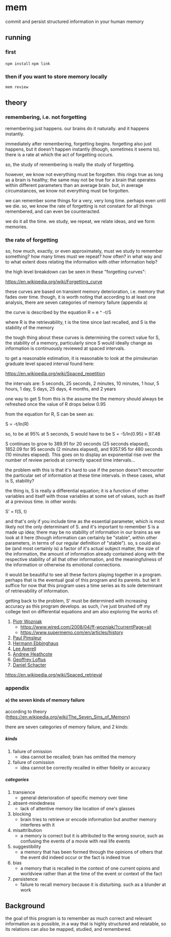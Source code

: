 # mem

commit and persist structured information in your human memory

## running

### first
`npm install`
`npm link`

### then if you want to store memory locally
`mem review`

## theory

### remembering, i.e. not forgetting

remembering just happens. our brains do it naturally. and it happens instantly.

immediately after remembering, forgetting begins. forgetting also just happens,
but it doesn't happen instantly (though, sometimes it seems to). there is a
rate at which the act of forgetting occurs.

so, the study of remembering is really the study of forgetting.

however, we know not everything must be forgotten. this rings true as long as a
brain is healthy; the same may not be true for a brain that operates within
different parameters than an average brain. but, in average circumstances, we
know not everything must be forgotten.

we can remember some things for a very, very long time. perhaps even until we
die. so, we know the rate of forgetting is not constant for all things
remembered, and can even be counteracted.

we do it all the time. we study, we repeat, we relate ideas, and we form
memories.

### the rate of forgetting

so, how much, exactly, or even approximately, must we study to remember
something? how many times must we repeat? how often? in what way and to what
extent does relating the information with other information help?

the high level breakdown can be seen in these "forgetting curves":

https://en.wikipedia.org/wiki/Forgetting_curve

these curves are based on transient memory deterioration, i.e. memory that
fades over time. though, it is worth noting that according to at least one
analysis, there are seven categories of memory failure (appendix a)

the curve is described by the equation R = e ^ -t/S

where R is the retrievability, t is the time since last recalled, and S is the
stability of the memory

the tough thing about these curves is determining the correct value for S, the
stability of a memory, particularly since S would ideally change as information
is continuously reviewed at spaced intervals.

to get a reasonable estimation, it is reasonable to look at the pimsleurian
graduate level spaced interval found here:

https://en.wikipedia.org/wiki/Spaced_repetition

the intervals are: 5 seconds, 25 seconds, 2 minutes, 10 minutes, 1 hour, 5 hours,
1 day, 5 days, 25 days, 4 months, and 2 years

one way to get S from this is the assume the the memory should always be
refreshed once the value of R drops below 0.95

from the equation for R, S can be seen as:

S = -t/ln(R)

so, to be at 95% at 5 seconds, S would have to be S = -5/ln(0.95) = 97.48

S continues to grow to 389.91 for 20 seconds (25 seconds elapsed), 1852.09
for 95 seconds (2 minutes elapsed), and 9357.95 for 480 seconds (10 minutes
elapsed). This goes on to display an exponential rise over the number of
review periods at correctly spaced time intervals...

the problem with this is that it's hard to use if the person doesn't encounter
the particular set of information at these time intervals. in these cases, what
is S, stability?

the thing is, S is really a differential equation; it is a function of other
variables and itself with those variables at some set of values, such as itself
at a previous time. in other words:

S' = f(S, t) 

and that's only if you include time as the essential parameter, which is most
likely not the only determinant of S. and it's important to remember S is a
made up idea; there may be no stability of information in our brains as we
look at it here (though information can certainly be "stable", within other
parameters, in terms of our regular definition of "stable"). so, s could also
be (and most certainly is) a factor of it's actual subject matter, the size of
the information, the amount of information already contained along with the
respective stability of all that other information, and the meaningfulness of
the information or otherwise its emotional connections.

it would be beautiful to see all these factors playing together in a program.
perhaps that is the eventual goal of this program and its parents. but let it
suffice for now that this program uses a time series as its sole determinant of
retrievability of information.

getting back to the problem, S' must be determined with increasing accuracy as
this program develops. as such, i've just brushed off my college text on
differential equations and am also exploring the works of:

1. [Piotr Wozniak](https://en.wikipedia.org/wiki/Piotr_Wo%C5%BAniak_(researcher))
    - https://www.wired.com/2008/04/ff-wozniak/?currentPage=all
    - https://www.supermemo.com/en/articles/history
2. [Paul Pimsleur](https://en.wikipedia.org/wiki/Paul_Pimsleur)
3. [Hermann Ebbinghaus](https://en.wikipedia.org/wiki/Hermann_Ebbinghaus)
4. [Lee Averell](http://newcastle-au.academia.edu/LeeAverell)
5. [Andrew Heathcote](http://www.tascl.org/andrew-heathcote.html)
6. [Geoffrey Loftus](https://en.wikipedia.org/wiki/Geoffrey_Loftus)
7. [Daniel Schacter](https://en.wikipedia.org/wiki/Daniel_Schacter)

https://en.wikipedia.org/wiki/Spaced_retrieval


### appendix

#### a) the seven kinds of memory failure

according to theory (https://en.wikipedia.org/wiki/The_Seven_Sins_of_Memory)

there are seven categories of memory failure, and 2 kinds:

##### kinds

1. failure of omission
    - idea cannot be recalled; brain has omitted the memory
2. failure of comission
    - idea cannot be correctly recalled in either fidelity or accuracy

##### categories

1. transience
    - general deterioration of specific memory over time
2. absent-mindedness
    - lack of attentive memory like location of one's glasses
3. blocking
    - brain tries to retrieve or encode information but another memory interferes
    with it
4. misattribution
    - a memory is correct but it is attributed to the wrong source, such as
    confusing the events of a movie with real life events
5. suggestibility
    - a memory that has been formed through the opinions of others that the event
    did indeed occur or the fact is indeed true
6. bias
    - a memory that is recalled in the context of one current opions and worldview
    rather than at the time of the event or context of the fact
7. persistence
    - failure to recall memory because it is disturbing. such as a blunder at work



## Background

the goal of this program is to remember as much correct and relevant
information as is possible, in a way that is highly structured and relatable,
so its relations can also be mapped, studied, and remembered.

